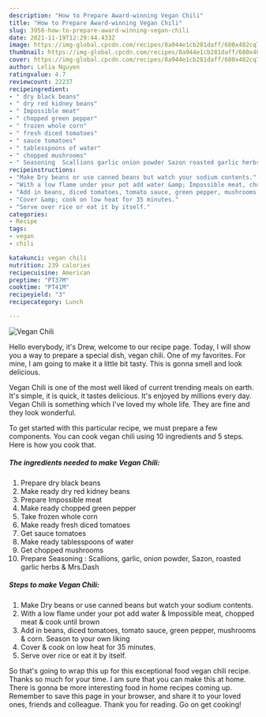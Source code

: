 ```yaml
---
description: "How to Prepare Award-winning Vegan Chili"
title: "How to Prepare Award-winning Vegan Chili"
slug: 3958-how-to-prepare-award-winning-vegan-chili
date: 2021-11-19T12:29:44.433Z
image: https://img-global.cpcdn.com/recipes/8a944e1cb281daff/680x482cq70/vegan-chili-recipe-main-photo.jpg
thumbnail: https://img-global.cpcdn.com/recipes/8a944e1cb281daff/680x482cq70/vegan-chili-recipe-main-photo.jpg
cover: https://img-global.cpcdn.com/recipes/8a944e1cb281daff/680x482cq70/vegan-chili-recipe-main-photo.jpg
author: Lelia Nguyen
ratingvalue: 4.7
reviewcount: 22237
recipeingredient:
- " dry black beans"
- " dry red kidney beans"
- " Impossible meat"
- " chopped green pepper"
- " frozen whole corn"
- " fresh diced tomatoes"
- " sauce tomatoes"
- " tablesspoons of water"
- " chopped mushrooms"
- " Seasoning  Scallions garlic onion powder Sazon roasted garlic herbs  MrsDash"
recipeinstructions:
- "Make Dry beans or use canned beans but watch your sodium contents."
- "With a low flame under your pot add water &amp; Impossible meat, chopped meat &amp; cook until brown"
- "Add in beans, diced tomatoes, tomato sauce, green pepper, mushrooms &amp; corn. Season to your own liking"
- "Cover &amp; cook on low heat for 35 minutes."
- "Serve over rice or eat it by itself."
categories:
- Recipe
tags:
- vegan
- chili

katakunci: vegan chili 
nutrition: 239 calories
recipecuisine: American
preptime: "PT37M"
cooktime: "PT41M"
recipeyield: "3"
recipecategory: Lunch

---
```



![Vegan Chili](https://img-global.cpcdn.com/recipes/8a944e1cb281daff/680x482cq70/vegan-chili-recipe-main-photo.jpg)

Hello everybody, it's Drew, welcome to our recipe page. Today, I will show you a way to prepare a special dish, vegan chili. One of my favorites. For mine, I am going to make it a little bit tasty. This is gonna smell and look delicious.

Vegan Chili is one of the most well liked of current trending meals on earth. It's simple, it is quick, it tastes delicious. It's enjoyed by millions every day. Vegan Chili is something which I've loved my whole life. They are fine and they look wonderful.




To get started with this particular recipe, we must prepare a few components. You can cook vegan chili using 10 ingredients and 5 steps. Here is how you cook that.

<!--inarticleads1-->

##### The ingredients needed to make Vegan Chili:

1. Prepare  dry black beans
1. Make ready  dry red kidney beans
1. Prepare  Impossible meat
1. Make ready  chopped green pepper
1. Take  frozen whole corn
1. Make ready  fresh diced tomatoes
1. Get  sauce tomatoes
1. Make ready  tablesspoons of water
1. Get  chopped mushrooms
1. Prepare  Seasoning : Scallions, garlic, onion powder, Sazon, roasted garlic herbs &amp; Mrs.Dash




<!--inarticleads2-->

##### Steps to make Vegan Chili:

1. Make Dry beans or use canned beans but watch your sodium contents.
1. With a low flame under your pot add water &amp; Impossible meat, chopped meat &amp; cook until brown
1. Add in beans, diced tomatoes, tomato sauce, green pepper, mushrooms &amp; corn. Season to your own liking
1. Cover &amp; cook on low heat for 35 minutes.
1. Serve over rice or eat it by itself.




So that's going to wrap this up for this exceptional food vegan chili recipe. Thanks so much for your time. I am sure that you can make this at home. There is gonna be more interesting food in home recipes coming up. Remember to save this page in your browser, and share it to your loved ones, friends and colleague. Thank you for reading. Go on get cooking!
